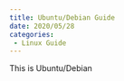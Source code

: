 ```yaml
---
title: Ubuntu/Debian Guide
date: 2020/05/28
categories:
 - Linux Guide
---
```

This is Ubuntu/Debian